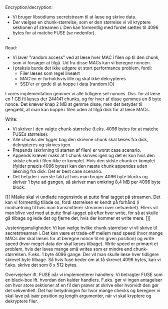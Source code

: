 
Encryption/decryption:
- Vi bruger libsodiums secretstream til at læse og skrive data.
- Der vælges en chunk-størrelse, som er den størrelse vi vil kryptere sektionen af streamen i. Den kan formentlig med fordel sættes til 4096 bytes for at matche FUSE (se nedenfor).
- 

Read:
- Vi laver "random access" ved at læse hver MAC i filen op til den chunk, som vi forsøger at tilgå. Ud fra disse MACs kan vi beregne noncen.
- I praksis burde det ikke udgøre et stort performance problem, fordi:
    - Filer læses som regel lineært
    - MAC'en er forholdsvis lille og skal ikke dekrypteres
    - SSD'er er gode til at hoppe i data (random IO)

I vores implementation gemmer vi alle tidligere set nonces. Dvs. for at læse en 1 GB fil læses der 244141 chunks, og for hver af disse gemmes en 8 byte nonce. Det kræver knap 2 MB at gemme disse, men det betyder til gengæld, at man kan hoppe i filen uden at tilgå disk for at læse MACs.

Write:
- Vi skriver i den valgte chunk-størrelse (f.eks. 4096 bytes for at matche FUSEs størrelse).
- Alle chunks der ligger bag den skrevne chunk skal læses fra disk, dekrypteres og skrives igen.
- Prepends (skrivning til starten af filen) er worst case scenario.
- Appends kræver maks at 1 chunk skrives igen og det er kun hvis den sidste chunk i filen ikke er komplet. Hvis den sidste chunk er komplet (fylder præcis 4096 bytes) kan den næste chunk appendes uden læsning fra disk. Det er best case scenario.
- Det betyder i værste fald at hvis man bruger 4096 byte blocks og skriver 1 byte ad gangen, så skriver man omkring 8,4 MB per 4096 byte block.

[[[
Måske skal vi undlade nogensinde at putte final tagget på streamen.
Det kan vi formentlig tillade os, fordi størrelsen er kendt på forhånd (i modsætning til hvis man transmitterer streamen over netværket).
Ellers vil man blive ved med at putte final-tagget på efter hver write, for så at skulle gå tilbage og lede det og fjerne det, hvis der kommer et write mere.
]]]


Justeringsmuligheder:
Vi kan vælge hvilke chunk-størrelser vi vil skrive til secretstreamen i.
Det kan være et trade-off mellem read speed (hvor mange MACs der skal læses for at beregne nonce til en given position) og write speed (hvor meget data der skal læses tilbage).
Write speed er primært et problem, hvis der laves mange små writes som er mindre end chunk-størrelsen. F.eks. 1 byte 4096 gange. Der vil man skulle læse hver tidligere skrevet byte tilbage.
Så hvis fuse beder om at få skrevet 4096 bytes, kan vi f.eks. skrive det som 8 x 512 bytes.


Overvejelser ift. FUSE når vi implementerer handlers:
Vi betragter FUSE som en black-box ift. hvordan den kalder handlers. F.eks. gør vi ingen antagelser om hvor store sektioner af en fil den prøver at skrive eller hvorvidt den gør det sekventielt.
Det har betydningen for hvor mange checks og beregner vi skal lave på især position og length argumenter, når vi skal kryptere og dekryptere filer.